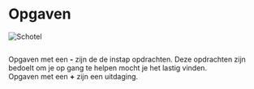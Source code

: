 # Opgaven

![Schotel](/images/saucer.png)



```{tableofcontents}
```

Opgaven met een **-** zijn de de instap opdrachten. Deze opdrachten zijn bedoelt om je op gang te helpen mocht je het lastig vinden.   
Opgaven met een **+** zijn een uitdaging. 